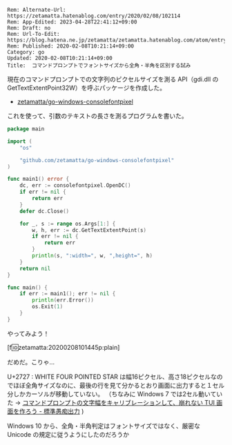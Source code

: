 ```header
Rem: Alternate-Url: https://zetamatta.hatenablog.com/entry/2020/02/08/102114
Rem: App-Edited: 2023-04-28T22:41:12+09:00
Rem: Draft: no
Rem: Url-To-Edit: https://blog.hatena.ne.jp/zetamatta/zetamatta.hatenablog.com/atom/entry/26006613508463642
Rem: Published: 2020-02-08T10:21:14+09:00
Category: go
Updated: 2020-02-08T10:21:14+09:00
Title:  コマンドプロンプトでフォントサイズから全角・半角を区別する試み
```
現在のコマンドプロンプトでの文字列のピクセルサイズを測る API（gdi.dll のGetTextExtentPoint32W）を呼ぶパッケージを作成した。

* [zetamatta/go-windows-consolefontpixel](https://github.com/zetamatta/go-windows-consolefontpixel)

これを使って、引数のテキストの長さを測るプログラムを書いた。

```go
package main

import (
	"os"

	"github.com/zetamatta/go-windows-consolefontpixel"
)

func main1() error {
	dc, err := consolefontpixel.OpenDC()
	if err != nil {
		return err
	}
	defer dc.Close()

	for _, s := range os.Args[1:] {
		w, h, err := dc.GetTextExtentPoint(s)
		if err != nil {
			return err
		}
		println(s, ":width=", w, ",height=", h)
	}
	return nil
}

func main() {
	if err := main1(); err != nil {
		println(err.Error())
		os.Exit(1)
	}
}
```

やってみよう！

[f:id:zetamatta:20200208101445p:plain]

だめだ。こりゃ…

U+2727 : WHITE FOUR POINTED STAR は幅16ピクセル、高さ18ピクセルなのでほぼ全角サイズなのに、最後の行を見て分かるとおり画面に出力すると１セル分しかカーソルが移動していない。
（ちなみに Windows 7 では2セル動いていた → [コマンドプロンプトの文字幅をキャリブレーションして、崩れない TUI 画面を作ろう - 標準愚痴出力](http://zetamatta.hatenablog.com/entry/2019/12/15/142905) )

Windows 10 から、全角・半角判定はフォントサイズではなく、厳密な Unicode の規定に従うようにしたのだろうか
